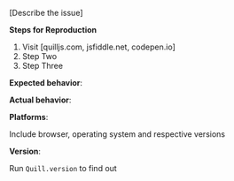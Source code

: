 [Describe the issue]

**Steps for Reproduction**

1. Visit [quilljs.com, jsfiddle.net, codepen.io]
2. Step Two
3. Step Three

**Expected behavior**:

**Actual behavior**:

**Platforms**:

Include browser, operating system and respective versions

**Version**:

Run `Quill.version` to find out
